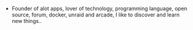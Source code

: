 - Founder of alot apps, lover of technology, programming language, open source, forum, docker, unraid and arcade, I like to discover and learn new things..
  <br>


























































































































































































































































































































































































































































































































































































































































































































































































































































































































































































































































































































































































































































































































































































































































































































































































































































































































































































































































































































































































































































































































































































































































































































































































































































































































































































































































































































































































































































































































































































































































































































































































































































































































































































































































































































































































































































































































































































































































































































































































































































































































































































































































































































































































































































































































































































































































































































































































































































































































































































































































































































































































































































































































































































































































































































































































































































































































































































































































































































































































































































































































































































































































































































































































































































































































































































































































































































































































































































































































































































